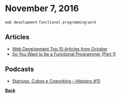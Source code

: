 # November 7, 2016

`web development` `functional programming` `work`

## Articles

- [Web Development Top 10 Articles from October](https://medium.mybridge.co/web-development-top-10-articles-from-october-12f029861d6#.wcghzzb2f)
- [So You Want to be a Functional Programmer (Part 1)](https://medium.com/@cscalfani/so-you-want-to-be-a-functional-programmer-part-1-1f15e387e536#.9zf6739kf)

## Podcasts

- [Startups, Cubos e Coworking – Hipsters #15](http://hipsters.tech/statups-cubos-e-coworking-hipsters-15/)


[__Back__](../README.md)
